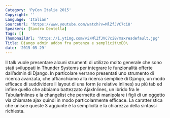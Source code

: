 ```yaml
---
Category: 'PyCon Italia 2015'
Copyright: ''
Language: 'Italian'
SourceUrl: 'https://www.youtube.com/watch?v=MlZfJVC7ci8'
Speakers: [Sandro Dentella]
Tags: []
ThumbnailUrl: 'https://i.ytimg.com/vi/MlZfJVC7ci8/maxresdefault.jpg'
Title: Django admin addon fra potenza e semplicit\xE0\
date: '2015-05-29'
---
```

Il talk vuole presentare alcuni strumenti di utilizzo molto generale che sono stati sviluppati in Thunder Systems per integrare le funzionalità offerte dall’admin di Django. In particolare verrano presentati uno strumento di ricerca avanzata, che affianchiamo alla ricerca semplice di Django, un modo efficace di suddividere il layout di una form (e relative inlines) su più tab ed infine quello che abbiamo battezzato AjaxInlines, un ibrido fra le TabularInlines e la changelist che permette di manipolare i figli di un oggetto via chiamate ajax quindi in modo particolarmente efficace. La caratteristica che unisce queste 3 aggiunte è la semplicità e la chiarezza della sintassi richiesta.
